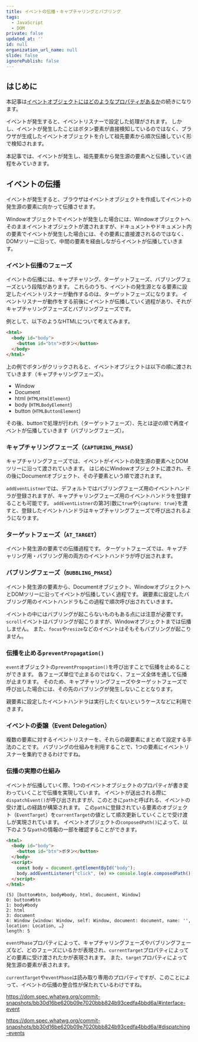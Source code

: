 ```yaml
---
title: イベントの伝播・キャプチャリングとバブリング
tags:
  - JavaScript
  - DOM
private: false
updated_at: ''
id: null
organization_url_name: null
slide: false
ignorePublish: false
---
```

## はじめに
本記事は[イベントオブジェクトにはどのようなプロパティがあるか](https://qiita.com/axoloto210/items/930f4a18810419c84470)の続きになります。

イベントが発生すると、イベントリスナーで設定した処理がされます。
しかし、イベントが発生したことはボタン要素が直接検知しているのではなく、ブラウザが生成したイベントオブジェクトを介して祖先要素から順次伝播していく形で検知されます。

本記事では、イベントが発生し、祖先要素から発生源の要素へと伝播していく過程をみていきます。

## イベントの伝播
イベントが発生すると、ブラウザはイベントオブジェクトを作成してイベントの発生源の要素に向かって伝播させます。

Windowオブジェクトでイベントが発生した場合には、Windowオブジェクトへそのままイベントオブジェクトが渡されますが、ドキュメントやドキュメント内の要素でイベントが発生した場合には、その要素に直接渡されるのではなく、DOMツリーに沿って、中間の要素を経由しながらイベントが伝播していきます。
### イベント伝播のフェーズ
イベントの伝播には、キャプチャリング、ターゲットフェーズ、バブリングフェーズという段階があります。
これらのうち、イベントの発生源となる要素に設定したイベントリスナーが動作するのは、ターゲットフェーズになります。
イベントリスナーが動作をする前後にイベントが伝播していく過程があり、それがキャプチャリングフェーズとバブリングフェーズです。

例として、以下のようなHTMLについて考えてみます。
```html
<html>
  <body id="body">
    <button id="btn">ボタン</button>
  </body>
</html>
```
上の例でボタンがクリックされると、イベントオブジェクトは以下の順に渡されていきます（キャプチャリングフェーズ）。
- Window
- Document
- html (`HTMLHtmlElement`)
- body (`HTMLBodyElement`)
- button (`HTMLButtonElement`)

その後、buttonで処理が行われ（ターゲットフェーズ）、先とは逆の順で再度イベントが伝播していきます（バブリングフェーズ）。


### キャプチャリングフェーズ（`CAPTURING_PHASE`）
キャプチャリングフェーズでは、イベントがイベントの発生源の要素へとDOMツリーに沿って渡されていきます。
はじめにWindowオブジェクトに渡され、その後にDocumentオブジェクト、その子要素という順で渡されます。

`addEventListner`では、デフォルトではバブリングフェーズ用のイベントハンドラが登録されますが、キャプチャリングフェーズ用のイベントハンドラを登録することも可能です。
`addEventListner`の第3引数に`true`や`{capture: true}`を渡すと、登録したイベントハンドラはキャプチャリングフェーズで呼び出されるようになります。

### ターゲットフェーズ（`AT_TARGET`）
イベント発生源の要素での伝播過程です。
ターゲットフェーズでは、キャプチャリング用・バブリング用の両方のイベントハンドラが呼び出されます。

### バブリングフェーズ（`BUBBLING_PHASE`）
イベント発生源の要素から、Documentオブジェクト、WindowオブジェクトへとDOMツリーに沿ってイベントが伝播していく過程です。
親要素に設定したバブリング用のイベントハンドラもこの過程で順次呼び出されていきます。

イベントの中にはバブリングが起こらないものもある点には注意が必要です。
`scroll`イベントはバブリングが起こりますが、Windowオブジェクトまでは伝播しません。
また、`focus`や`resize`などのイベントはそもそもバブリングが起こりません。

### 伝播を止める`preventPropagation()`
`event`オブジェクトの`preventPropagation()`を呼び出すことで伝播を止めることができます。
各フェーズ単位で止まるのではなく、フェーズ全体を通して伝播が止まります。
そのため、キャプチャリングフェーズやターゲットフェーズで呼び出した場合には、その先のバブリングが発生しないこととなります。

親要素に設定したイベントハンドラは実行したくないというケースなどに利用できます。

### イベントの委譲（Event Delegation）
複数の要素に対するイベントリスナーを、それらの親要素にまとめて設定する手法のことです。
バブリングの仕組みを利用することで、1つの要素にイベントリスナーを集約できるわけですね。

### 伝播の実際の仕組み
イベントが伝播していく際、1つのイベントオブジェクトのプロパティが書き変わっていくことで伝播を実現しています。
イベントが送出される際に`dispatchEvent()`が呼び出されますが、このときに`path`と呼ばれる、イベントの受け渡しの経路が構築されます。
この`path`に登録されている要素のオブジェクト（`EventTarget`）を`currentTarget`の値として順次更新していくことで受け渡しが実現されています。
イベントオブジェクトの`conposedPath()`によって、以下のような`path`の情報の一部を確認することができます。
```html
<html>
  <body id="body">
    <button id="btn">ボタン</button>
  </body>
  <script>
    const body = document.getElementById("body");
    body.addEventListener("click", (e) => console.log(e.composedPath()));
  </script>
</html>

```
```
(5) [button#btn, body#body, html, document, Window]
0: button#btn
1: body#body
2: html
3: document
4: Window {window: Window, self: Window, document: document, name: '', location: Location, …}
length: 5
```

`eventPhase`プロパティによって、キャプチャリングフェーズやバブリングフェーズなど、どのフェーズにいるかが表現され、`currentTarget`プロパティによってどの要素に受け渡されたかが表現されます。
また、`target`プロパティによって発生源の要素が表されます。

`currentTarget`や`eventPhase`は読み取り専用のプロパティですが、このことによって、イベントの伝播の整合性が保たれているわけですね。

https://dom.spec.whatwg.org/commit-snapshots/bb30d16be620b09e7020bbb824b93cedfa4bbd6a/#interface-event

https://dom.spec.whatwg.org/commit-snapshots/bb30d16be620b09e7020bbb824b93cedfa4bbd6a/#dispatching-events
